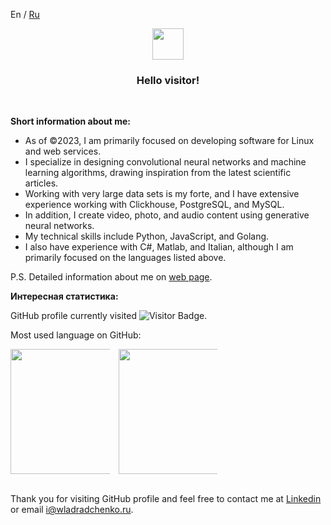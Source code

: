 <a>En</a> / <a href="https://github.com/wladradchenko/wladradchenko/edit/main/README.md">Ru</a>

<p align="center">
  <img src="https://media.giphy.com/media/QNhoTVTSLmZIqwkgJU/giphy.gif" width="50px" height="50px">
</p>
<h3 align="center">Hello visitor!</h3>
<br>

__Short information about me:__

- As of ©2023, I am primarily focused on developing software for Linux and web services.
- I specialize in designing convolutional neural networks and machine learning algorithms, drawing inspiration from the latest scientific articles.
- Working with very large data sets is my forte, and I have extensive experience working with Clickhouse, PostgreSQL, and MySQL.
- In addition, I create video, photo, and audio content using generative neural networks.
- My technical skills include Python, JavaScript, and Golang.
- I also have experience with C#, Matlab, and Italian, although I am primarily focused on the languages listed above.

P.S. Detailed information about me on <a href="https://wladradchenko.ru">web page</a>.

__Интересная статистика:__

GitHub profile currently visited <img src="https://visitor-badge.glitch.me/badge?page_id=wladradchenko" alt="Visitor Badge" />.

Most used language on GitHub:

<div align="center" style="columns:3;">
  <img height="200" src="https://github-readme-stats.vercel.app/api/top-langs/?username=wladradchenko&layout=compact&theme=transparent&langs_count=10&hide_border=true" />
  <img width="60" />
  <img height="200" src="https://github-readme-stats.vercel.app/api?username=wladradchenko&show_icons=true&theme=transparent&hide_border=true" />
</div>

<br>
<p>Thank you for visiting GitHub profile and feel free to contact me at <a href="https://tenchat.ru/wladradchenko">Linkedin</a> or email <a href="mailto:i@wladradchenko.ru">i@wladradchenko.ru</a>.</p>


<!--
**wladradchenko/wladradchenko** is a ✨ _special_ ✨ repository because its `README.md` (this file) appears on your GitHub profile.

Here are some ideas to get you started:

- 🔭 I’m currently working on ...
- 🌱 I’m currently learning ...
- 👯 I’m looking to collaborate on ...
- 🤔 I’m looking for help with ...
- 💬 Ask me about ...
- 📫 How to reach me: ...
- 😄 Pronouns: ...
- ⚡ Fun fact: ...
-->

